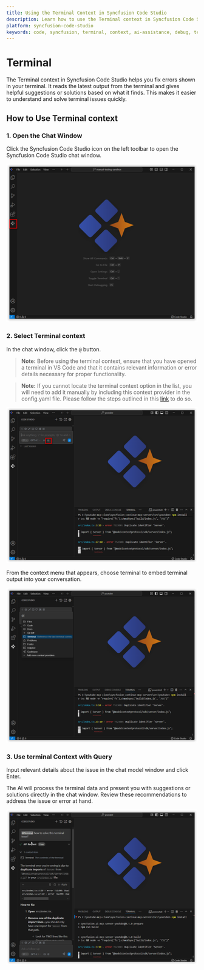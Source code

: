 ```yaml
---
title: Using the Terminal Context in Syncfusion Code Studio
description: Learn how to use the Terminal context in Syncfusion Code Studio to debug and resolve terminal errors efficiently with AI-powered suggestions.
platform: syncfusion-code-studio
keywords: code, syncfusion, terminal, context, ai-assistance, debug, terminal-errors, developer-tools
---
```


# Terminal

The Terminal context in Syncfusion Code Studio helps you fix errors shown in your terminal. It reads the latest output from the terminal and gives helpful suggestions or solutions based on what it finds. This makes it easier to understand and solve terminal issues quickly.



## How to Use Terminal context

### 1. Open the Chat Window

Click the Syncfusion Code Studio icon on the left toolbar to open the Syncfusion Code Studio chat window.

<img src="../feature-images/open_chat.png" alt="open chat" />


### 2. Select Terminal context

In the chat window, click the `@` button.

> **Note:** Before using the terminal context, ensure that you have opened a terminal in VS Code and that it contains relevant information or error details necessary for proper functionality.

> **Note:** If you cannot locate the terminal context option in the list, you will need to add it manually by including this context provider in the config.yaml file. Please follow the steps outlined in this [link](https://help.syncfusion.com/code-studio/features/context-providers/add-more-contextproviders/How-to-configure-more-contextproviders) to do so.

<img src="../feature-images/terminal-clickcontext.png" alt="Click context menu" />

From the context menu that appears, choose terminal to embed terminal output into your conversation.



<img src="../feature-images/terminal-opencontext.png" alt="open context menu" />



### 3. Use terminal Context with Query

Input relevant details about the issue in the chat model window and click Enter.

The AI will process the terminal data and present you with suggestions or solutions directly in the chat window. Review these recommendations to address the issue or error at hand.

<img src="../feature-images/terminal-output.png" alt="terminal response"  />